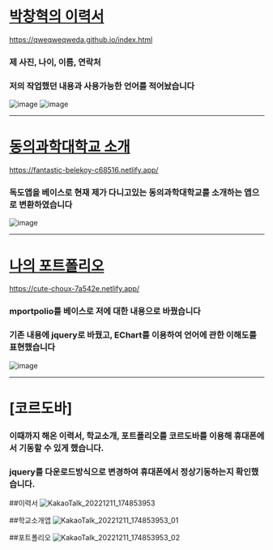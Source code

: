 [박창혁의 이력서](https://qweqweqweda.github.io/index.html)
==
https://qweqweqweda.github.io/index.html
### 제 사진, 나이, 이름, 연락처
### 저의 작업했던 내용과 사용가능한 언어를 적어놨습니다
![image](https://user-images.githubusercontent.com/101075026/193721724-16af750c-afe8-4857-b2c4-bdda48736824.png)
![image](https://user-images.githubusercontent.com/101075026/193722451-6f84c90c-2bc9-4172-bc6e-04ad8a89bd5d.png)


*****************

[동의과학대학교 소개](https://fantastic-belekoy-c68516.netlify.app/)
==
https://fantastic-belekoy-c68516.netlify.app/
### 독도앱을 베이스로 현재 제가 다니고있는 동의과학대학교를 소개하는 앱으로 변환하였습니다
![image](https://user-images.githubusercontent.com/101075026/193722264-0f79acea-805d-48a3-9208-adb810e3c6f2.png)


*****************
[나의 포트폴리오](https://cute-choux-7a542e.netlify.app/)
==
https://cute-choux-7a542e.netlify.app/
### mportpolio를 베이스로 저에 대한 내용으로 바꿨습니다
### 기존 내용에 jquery로 바꿨고, EChart를 이용하여 언어에 관한 이해도를 표현했습니다
![image](https://user-images.githubusercontent.com/101075026/197513932-8a980b57-408d-4b04-8c63-d8ade50a5fac.png)


*****************
[코르도바]
==
### 이때까지 해온 이력서, 학교소개, 포트폴리오를 코르도바를 이용해 휴대폰에서 기동할 수 있게 했습니다.
### jquery를 다운로드방식으로 변경하여 휴대폰에서 정상기동하는지 확인했습니다.

##이력서
![KakaoTalk_20221211_174853953](https://user-images.githubusercontent.com/101075026/206894642-f11a4eea-1aa2-47bf-b1dd-f4a633c0a613.jpg)

##학교소개앱
![KakaoTalk_20221211_174853953_01](https://user-images.githubusercontent.com/101075026/206894657-3903d167-74b9-466a-8c44-8736dea3f359.jpg)

##포트폴리오
![KakaoTalk_20221211_174853953_02](https://user-images.githubusercontent.com/101075026/206894662-c33ebf3d-9bbe-41ca-8918-47e543465e34.jpg)




